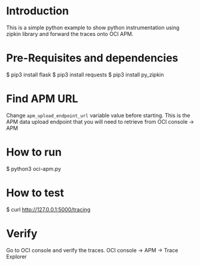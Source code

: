 # Introduction

This is a simple python example to show python instrumentation using zipkin library and forward the traces onto OCI APM.

# Pre-Requisites and dependencies

$ pip3 install flask
$ pip3 install requests
$ pip3 install py_zipkin

# Find APM URL

Change `apm_upload_endpoint_url` variable value before starting. This is the APM data upload endpoint that you will need to retrieve from OCI console -> APM 

# How to run

$ python3 oci-apm.py

# How to test

$ curl http://127.0.0.1:5000/tracing

# Verify

Go to OCI console and verify the traces. OCI console -> APM -> Trace Explorer


